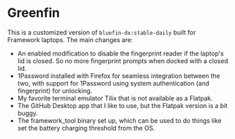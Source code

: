 # Greenfin
This is a customized version of `bluefin-dx:stable-daily` built for Framework laptops. The main changes are:

* An enabled modification to disable the fingerprint reader if the laptop's lid is closed. So no more fingerprint prompts when docked with a closed lid.
* 1Password installed with Firefox for seamless integration between the two, with support for 1Password using system authentication (and fingerprint) for unlocking.
* My favorite terminal emulator Tilix that is not available as a Flatpak.
* The GitHub Desktop app that I like to use, but the Flatpak version is a bit buggy.
* The framework_tool binary set up, which can be used to do things like set the battery charging threshold from the OS.
